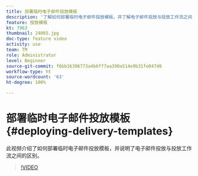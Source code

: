 ```yaml
---
title: 部署临时电子邮件投放模板
description: '了解如何部署临时电子邮件投放模板，并了解电子邮件投放与投放工作流之间的区别。 '
feature: 投放模板
kt: 7963
thumbnail: 24065.jpg
doc-type: feature video
activity: use
team: TM
role: Administrator
level: Beginner
source-git-commit: f6bb16306773a4b6ff7aa390a514e9b31fe047d6
workflow-type: ht
source-wordcount: '63'
ht-degree: 100%

---
```



# 部署临时电子邮件投放模板{#deploying-delivery-templates}

此视频介绍了如何部署临时电子邮件投放模板，并说明了电子邮件投放与投放工作流之间的区别。

>[!VIDEO](https://video.tv.adobe.com/v/24065?quality=12)
